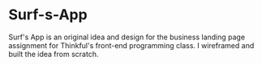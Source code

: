 Surf-s-App
==========
Surf's App is an original idea and design for the business landing page assignment for Thinkful's front-end programming class.
I wireframed and built the idea from scratch.
